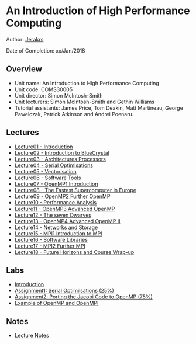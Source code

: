 # An Introduction of High Performance Computing

Author: [Jerakrs](http://jerakrs.com/)

Date of Completion: xx/Jan/2018


## Overview

* Unit name: An Introduction to High Performance Computing
* Unit code: COMS30005
* Unit director: Simon McIntosh-Smith
* Unit lecturers: Simon McIntosh-Smith and Gethin Williams 
* Tutorial assistants: James Price, Tom Deakin, Matt Martineau, George Pawelczak, Patrick Atkinson and Andrei Poenaru.


## Lectures

* [Lecture01 - Introduction](https://github.com/JeraKrs/Notes/blob/master/High%20Performance%20Computing/An%20Introduction%20to%20High%20Performance%20Computing/Lectures/01-Introduction.pdf)
* [Lecture02 - Introduction to BlueCrystal](https://github.com/JeraKrs/Notes/blob/master/High%20Performance%20Computing/An%20Introduction%20to%20High%20Performance%20Computing/Lectures/02-Introduction%20to%20BlueCrystal.pdf)
* [Lecture03 - Architectures Processors](https://github.com/JeraKrs/Notes/blob/master/High%20Performance%20Computing/An%20Introduction%20to%20High%20Performance%20Computing/Lectures/03-Architectures%20Processors.pdf)
* [Lecture04 - Serial Optimisations](https://github.com/JeraKrs/Notes/blob/master/High%20Performance%20Computing/An%20Introduction%20to%20High%20Performance%20Computing/Lectures/04-Serial%20Optimisations.pdf)
* [Lecture05 - Vectorisation](https://github.com/JeraKrs/Notes/blob/master/High%20Performance%20Computing/An%20Introduction%20to%20High%20Performance%20Computing/Lectures/05-Vectorisation.pdf)
* [Lecture06 - Software Tools](https://github.com/JeraKrs/Notes/blob/master/High%20Performance%20Computing/An%20Introduction%20to%20High%20Performance%20Computing/Lectures/06-Software%20Tools.pdf)
* [Lecture07 - OpenMP1 Introduction](https://github.com/JeraKrs/Notes/blob/master/High%20Performance%20Computing/An%20Introduction%20to%20High%20Performance%20Computing/Lectures/07-OpenMP1%20Introduction.pdf)
* [Lecture08 - The Fastest Supercomputer in Europe](https://github.com/JeraKrs/Notes/blob/master/High%20Performance%20Computing/An%20Introduction%20to%20High%20Performance%20Computing/Lectures/08-The%20Fastest%20Supercomputer%20in%20Europe.pdf)
* [Lecture09 - OpenMP2 Further OpenMP](https://github.com/JeraKrs/Notes/blob/master/High%20Performance%20Computing/An%20Introduction%20to%20High%20Performance%20Computing/Lectures/09-OpenMP2%20Further%20OpenMP.pdf)
* [Lecture10 - Performance Analysis](https://github.com/JeraKrs/Notes/blob/master/High%20Performance%20Computing/An%20Introduction%20to%20High%20Performance%20Computing/Lectures/10-Performance%20Analysis.pdf)
* [Lecture11 - OpenMP3 Advanced OpenMP](https://github.com/JeraKrs/Notes/blob/master/High%20Performance%20Computing/An%20Introduction%20to%20High%20Performance%20Computing/Lectures/11-OpenMP3%20Advanced%20OpenMP.pdf)
* [Lecture12 - The seven Dwarves](https://github.com/JeraKrs/Notes/blob/master/High%20Performance%20Computing/An%20Introduction%20to%20High%20Performance%20Computing/Lectures/12-The%20seven%20Dwarves.pdf)
* [Lecture13 - OpenMP4 Advanced OpenMP II](https://github.com/JeraKrs/Notes/blob/master/High%20Performance%20Computing/An%20Introduction%20to%20High%20Performance%20Computing/Lectures/13-OpenMP4%20Advanced%20OpenMP%20II.pdf)
* [Lecture14 - Networks and Storage](https://github.com/JeraKrs/Notes/blob/master/High%20Performance%20Computing/An%20Introduction%20to%20High%20Performance%20Computing/Lectures/14-Networks%20and%20Storage.pdf)
* [Lecture15 - MPI1 Introduction to MPI](https://github.com/JeraKrs/Notes/blob/master/High%20Performance%20Computing/An%20Introduction%20to%20High%20Performance%20Computing/Lectures/15-MPI1%20Introduction%20to%20MPI.pdf)
* [Lecture16 - Software Libraries](https://github.com/JeraKrs/Notes/blob/master/High%20Performance%20Computing/An%20Introduction%20to%20High%20Performance%20Computing/Lectures/16-Software%20Libraries.pdf)
* [Lecture17 - MPI2 Further MPI](https://github.com/JeraKrs/Notes/blob/master/High%20Performance%20Computing/An%20Introduction%20to%20High%20Performance%20Computing/Lectures/17-MPI2%20Further%20MPI.pdf)
* [Lecture18 - Future Horizons and Course Wrap-up](https://github.com/JeraKrs/Notes/blob/master/High%20Performance%20Computing/An%20Introduction%20to%20High%20Performance%20Computing/Lectures/18-Future%20Horizons%20and%20Course%20Wrap-up.pdf)


## Labs

* [Introduction](https://github.com/JeraKrs/Notes/tree/master/High%20Performance%20Computing/An%20Introduction%20to%20High%20Performance%20Computing/Labs/Lab01)
* [Assignment1: Serial Optimilsations (25%)](https://github.com/JeraKrs/Notes/tree/master/High%20Performance%20Computing/An%20Introduction%20to%20High%20Performance%20Computing/Labs/Assignment01)
* [Assignment2: Porting the Jacobi Code to OpenMP (75%)](https://github.com/JeraKrs/Notes/tree/master/High%20Performance%20Computing/An%20Introduction%20to%20High%20Performance%20Computing/Labs/Assignment02)
* [Example of OpenMP and OpenMPI](https://github.com/UoB-HPC/hpc-course-examples)

## Notes

* [Lecture Notes]()

